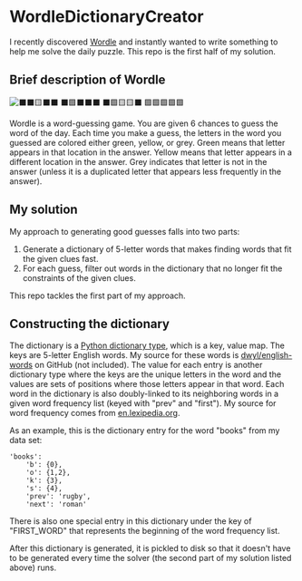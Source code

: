 # WordleDictionaryCreator
I recently discovered [Wordle](https://www.powerlanguage.co.uk/wordle/) and instantly wanted to write something to help me solve the daily puzzle. This repo is the first half of my solution.

## Brief description of Wordle

![⬛⬛🟨⬛⬛
⬛🟩⬛⬛⬛
⬛🟩🟨🟨⬛
🟩🟩🟩🟩🟩](https://i.imgur.com/G4viCsI.png "Wordle Screenshot")

Wordle is a word-guessing game. You are given 6 chances to guess the word of the day. Each time you make a guess, the letters in the word you guessed are colored either green, yellow, or grey. Green means that letter appears in that location in the answer. Yellow means that letter appears in a different location in the answer. Grey indicates that letter is not in the answer (unless it is a duplicated letter that appears less frequently in the answer).

## My solution

My approach to generating good guesses falls into two parts:

1. Generate a dictionary of 5-letter words that makes finding words that fit the given clues fast.
2. For each guess, filter out words in the dictionary that no longer fit the constraints of the given clues.

This repo tackles the first part of my approach.

## Constructing the dictionary

The dictionary is a [Python dictionary type](https://docs.python.org/3/tutorial/datastructures.html#dictionaries), which is a key, value map. The keys are 5-letter English words. My source for these words is [dwyl/english-words](https://github.com/dwyl/english-words/blob/master/words_alpha.txt) on GitHub (not included). The value for each entry is another dictionary type where the keys are the unique letters in the word and the values are sets of positions where those letters appear in that word. Each word in the dictionary is also doubly-linked to its neighboring words in a given word frequency list (keyed with "prev" and "first"). My source for word frequency comes from [en.lexipedia.org](https://en.lexipedia.org/).

As an example, this is the dictionary entry for the word "books" from my data set:
```
'books':
    'b': {0},
    'o': {1,2},
    'k': {3},
    's': {4},
    'prev': 'rugby',
    'next': 'roman'
```

There is also one special entry in this dictionary under the key of "FIRST_WORD" that represents the beginning of the word frequency list.

After this dictionary is generated, it is pickled to disk so that it doesn't have to be generated every time the solver (the second part of my solution listed above) runs.